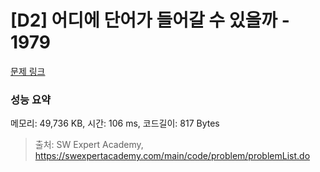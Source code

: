 # [D2] 어디에 단어가 들어갈 수 있을까 - 1979 

[문제 링크](https://swexpertacademy.com/main/code/problem/problemDetail.do?contestProbId=AV5PuPq6AaQDFAUq) 

### 성능 요약

메모리: 49,736 KB, 시간: 106 ms, 코드길이: 817 Bytes



> 출처: SW Expert Academy, https://swexpertacademy.com/main/code/problem/problemList.do